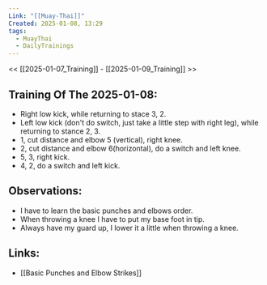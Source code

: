 ```yaml
---
Link: "[[Muay-Thai]]"
Created: 2025-01-08, 13:29
tags:
  - MuayThai
  - DailyTrainings
---
```

<< [[2025-01-07_Training]] - [[2025-01-09_Training]] >>
## Training Of The 2025-01-08:
- Right low kick, while returning to stace 3, 2.
- Left low kick (don't do switch, just take a little step with right leg), while returning to stance 2, 3.
- 1, cut distance and elbow 5 (vertical), right knee.
- 2, cut distance and elbow 6(horizontal), do a switch and left knee.
- 5, 3, right kick.
- 4, 2, do a switch and left kick.

## Observations:
- I have to learn the basic punches and elbows order.
- When throwing a knee I have to put my base foot in tip.
- Always have my guard up, I lower it a little when throwing a knee.

## Links:
- [[Basic Punches and Elbow Strikes]]
